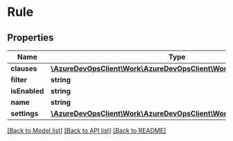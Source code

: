 # Rule

## Properties
Name | Type | Description | Notes
------------ | ------------- | ------------- | -------------
**clauses** | [**\AzureDevOpsClient\Work\AzureDevOpsClient\Work\Model\FilterClause[]**](FilterClause.md) |  | [optional] 
**filter** | **string** |  | [optional] 
**isEnabled** | **string** |  | [optional] 
**name** | **string** |  | [optional] 
**settings** | [**\AzureDevOpsClient\Work\AzureDevOpsClient\Work\Model\Attribute**](Attribute.md) |  | [optional] 

[[Back to Model list]](../README.md#documentation-for-models) [[Back to API list]](../README.md#documentation-for-api-endpoints) [[Back to README]](../README.md)


